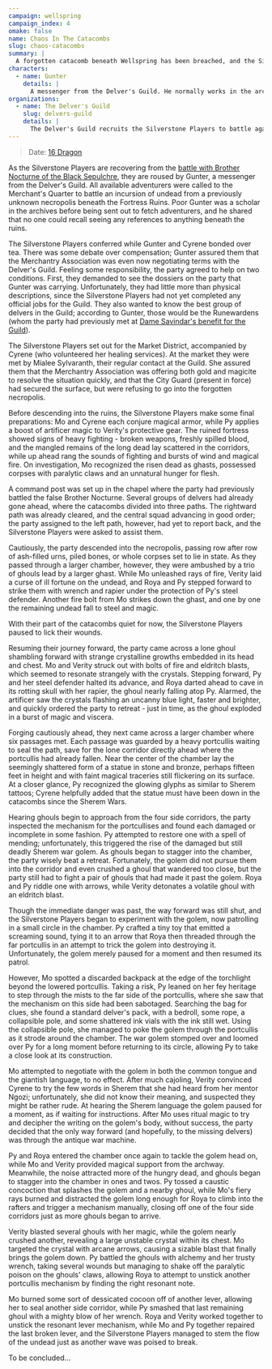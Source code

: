 ```yaml
---
campaign: wellspring
campaign_index: 4
omake: false
name: Chaos In The Catacombs
slug: chaos-catacombs
summary: |
  A forgotten catacomb beneath Wellspring has been breached, and the Silverstone Players are pressed into service to drive them back to the grave.
characters:
  - name: Gunter
    details: |
      A messenger from the Delver's Guild. He normally works in the archives, and seemed to get along well with Cyrene.
organizations:
  - name: The Delver's Guild
    slug: delvers-guild
    details: |
      The Delver's Guild recruits the Silverstone Players to battle against the ghouls in the catacombs.
---
```


> Date: [16 Dragon]({{site.baseurl}}/campaigns/wellspring/adventures#summer-2258)

As the Silverstone Players are recovering from the [battle with Brother Nocturne of the Black Sepulchre]({{site.baseurl}}/campaigns/wellspring/adventures/devils-playthings), they are roused by Gunter, a messenger from the Delver's Guild. All available adventurers were called to the Merchant's Quarter to battle an incursion of undead from a previously unknown necropolis beneath the Fortress Ruins. Poor Gunter was a scholar in the archives before being sent out to fetch adventurers, and he shared that no one could recall seeing any references to anything beneath the ruins.

The Silverstone Players conferred while Gunter and Cyrene bonded over tea. There was some debate over compensation; Gunter assured them that the Merchantry Association was even now negotiating terms with the Delver's Guild. Feeling some responsibility, the party agreed to help on two conditions. First, they demanded to see the dossiers on the party that Gunter was carrying. Unfortunately, they had little more than physical descriptions, since the Silverstone Players had not yet completed any official jobs for the Guild. They also wanted to know the best group of delvers in the Guild; according to Gunter, those would be the Runewardens (whom the party had previously met at [Dame Savindar's benefit for the Guild]({{site.baseurl}}/campaigns/wellspring/adventures/silverstone-theater-mystery)).

The Silverstone Players set out for the Market District, accompanied by Cyrene (who volunteered her healing services). At the market they were met by Mialee Sylvaranth, their regular contact at the Guild. She assured them that the Merchantry Association was offering both gold and magicite to resolve the situation quickly, and that the City Guard (present in force) had secured the surface, but were refusing to go into the forgotten necropolis.

Before descending into the ruins, the Silverstone Players make some final preparations: Mo and Cyrene each conjure magical armor, while Py applies a boost of artificer magic to Verity's protective gear. The ruined fortress showed signs of heavy fighting - broken weapons, freshly spilled blood, and the mangled remains of the long dead lay scattered in the corridors, while up ahead rang the sounds of fighting and bursts of wind and magical fire. On investigation, Mo recognized the risen dead as ghasts, possessed corpses with paralytic claws and an unnatural hunger for flesh.

A command post was set up in the chapel where the party had previously battled the false Brother Nocturne. Several groups of delvers had already gone ahead, where the catacombs divided into three paths. The rightward path was already cleared, and the central squad advancing in good order; the party assigned to the left path, however, had yet to report back, and the Silverstone Players were asked to assist them.

Cautiously, the party descended into the necropolis, passing row after row of ash-filled urns, piled bones, or whole corpses set to lie in state. As they passed through a larger chamber, however, they were ambushed by a trio of ghouls lead by a larger ghast. While Mo unleashed rays of fire, Verity laid a curse of ill fortune on the undead, and Roya and Py stepped forward to strike them with wrench and rapier under the protection of Py's steel defender. Another fire bolt from Mo strikes down the ghast, and one by one the remaining undead fall to steel and magic.

With their part of the catacombs quiet for now, the Silverstone Players paused to lick their wounds.

<!-- Session Break -->

Resuming their journey forward, the party came across a lone ghoul shambling forward with strange crystalline growths embedded in its head and chest. Mo and Verity struck out with bolts of fire and eldritch blasts, which seemed to resonate strangely with the crystals. Stepping forward, Py and her steel defender halted its advance, and Roya darted ahead to cave in its rotting skull with her rapier, the ghoul nearly falling atop Py. Alarmed, the artificer saw the crystals flashing an uncanny blue light, faster and brighter, and quickly ordered the party to retreat - just in time, as the ghoul exploded in a burst of magic and viscera.

Forging cautiously ahead, they next came across a larger chamber where six passages met. Each passage was guarded by a heavy portcullis waiting to seal the path, save for the lone corridor directly ahead where the portcullis had already fallen. Near the center of the chamber lay the seemingly shattered form of a statue in stone and bronze, perhaps fifteen feet in height and with faint magical traceries still flickering on its surface. At a closer glance, Py recognized the glowing glyphs as similar to Sherem tattoos; Cyrene helpfully added that the statue must have been down in the catacombs since the Sherem Wars.

Hearing ghouls begin to approach from the four side corridors, the party inspected the mechanism for the portcullises and found each damaged or incomplete in some fashion. Py attempted to restore one with a spell of mending; unfortunately, this triggered the rise of the damaged but still deadly Sherem war golem. As ghouls began to stagger into the chamber, the party wisely beat a retreat. Fortunately, the golem did not pursue them into the corridor and even crushed a ghoul that wandered too close, but the party still had to fight a pair of ghouls that had made it past the golem. Roya and Py riddle one with arrows, while Verity detonates a volatile ghoul with an eldritch blast.

Though the immediate danger was past, the way forward was still shut, and the Silverstone Players began to experiment with the golem, now patrolling in a small circle in the chamber. Py crafted a tiny toy that emitted a screaming sound, tying it to an arrow that Roya then threaded through the far portcullis in an attempt to trick the golem into destroying it. Unfortunately, the golem merely paused for a moment and then resumed its patrol.

However, Mo spotted a discarded backpack at the edge of the torchlight beyond the lowered portcullis. Taking a risk, Py leaned on her fey heritage to step through the mists to the far side of the portcullis, where she saw that the mechanism on this side had been sabotaged. Searching the bag for clues, she found a standard delver's pack, with a bedroll, some rope, a collapsible pole, and some shattered ink vials with the ink still wet. Using the collapsible pole, she managed to poke the golem through the portcullis as it strode around the chamber. The war golem stomped over and loomed over Py for a long moment before returning to its circle, allowing Py to take a close look at its construction.

Mo attempted to negotiate with the golem in both the common tongue and the giantish language, to no effect. After much cajoling, Verity convinced Cyrene to try the few words in Sherem that she had heard from her mentor Ngozi; unfortunately, she did not know their meaning, and suspected they might be rather rude. At hearing the Sherem language the golem paused for a moment, as if waiting for instructions. After Mo uses ritual magic to try and decipher the writing on the golem's body, without success, the party decided that the only way forward (and hopefully, to the missing delvers) was through the antique war machine.

Py and Roya entered the chamber once again to tackle the golem head on, while Mo and Verity provided magical support from the archway. Meanwhile, the noise attracted more of the hungry dead, and ghouls began to stagger into the chamber in ones and twos. Py tossed a caustic concoction that splashes the golem and a nearby ghoul, while Mo's fiery rays burned and distracted the golem long enough for Roya to climb into the rafters and trigger a mechanism manually, closing off one of the four side corridors just as more ghouls began to arrive.

Verity blasted several ghouls with her magic, while the golem nearly crushed another, revealing a large unstable crystal within its chest. Mo targeted the crystal with arcane arrows, causing a sizable blast that finally brings the golem down. Py battled the ghouls with alchemy and her trusty wrench, taking several wounds but managing to shake off the paralytic poison on the ghouls' claws, allowing Roya to attempt to unstick another portcullis mechanism by finding the right resonant note.

Mo burned some sort of dessicated cocoon off of another lever, allowing her to seal another side corridor, while Py smashed that last remaining ghoul with a mighty blow of her wrench. Roya and Verity worked together to unstick the resonant lever mechanism, while Mo and Py together repaired the last broken lever, and the Silverstone Players managed to stem the flow of the undead just as another wave was poised to break.

To be concluded...
